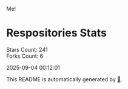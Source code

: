 Me!

# Respositories Stats
Stars Count: 241  
Forks Count: 6

2025-09-04 00:12:01  

This README is automatically generated by [🐰](https://github.com/rnitta/rnitta).
